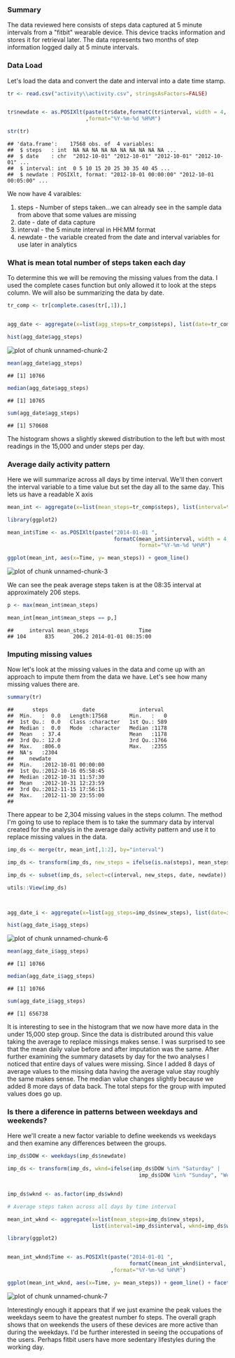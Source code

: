 
### Summary  

The data reviewed here consists of steps data captured at 5 minute intervals from a "fitbit" wearable device. This device tracks information and stores it for retrieval later. The data represents two months of step information logged daily at 5 minute intervals.  

### Data Load    

Let's load the data and convert the date and interval into a date time stamp.  


```r
tr <- read.csv("activity\\activity.csv", stringsAsFactors=FALSE)


tr$newdate <- as.POSIXlt(paste(tr$date,formatC(tr$interval, width = 4, format = 'd', flag=0))
                         ,format="%Y-%m-%d %H%M") 

str(tr)
```

```
## 'data.frame':	17568 obs. of  4 variables:
##  $ steps   : int  NA NA NA NA NA NA NA NA NA NA ...
##  $ date    : chr  "2012-10-01" "2012-10-01" "2012-10-01" "2012-10-01" ...
##  $ interval: int  0 5 10 15 20 25 30 35 40 45 ...
##  $ newdate : POSIXlt, format: "2012-10-01 00:00:00" "2012-10-01 00:05:00" ...
```

We now have 4 varaibles:  

1. steps - Number of steps taken...we can already see in the sample data from above that some values are missing
2. date - date of data capture
3. interval - the 5 minute interval in HH:MM format
4. newdate - the variable created from the date and interval variables for use later in analytics  

### What is mean total number of steps taken each day 

To determine this we will be removing the missing values from the data. I used the complete cases function but only allowed it to look at the steps column. We will also be summarizing the data by date.  


```r
tr_comp <- tr[complete.cases(tr[,1]),]


agg_date <- aggregate(x=list(agg_steps=tr_comp$steps), list(date=tr_comp$date), FUN="sum")

hist(agg_date$agg_steps)
```

![plot of chunk unnamed-chunk-2](figure/unnamed-chunk-2.png) 

```r
mean(agg_date$agg_steps)
```

```
## [1] 10766
```

```r
median(agg_date$agg_steps)
```

```
## [1] 10765
```

```r
sum(agg_date$agg_steps)
```

```
## [1] 570608
```

The histogram shows a slightly skewed distribution to the left but with most readings in the 15,000 and under steps per day.  

### Average daily activity pattern  

Here we will summarize across all days by time interval. We'll then convert the interval variable to a time value but set the day all to the same day. This lets us have a readable X axis


```r
mean_int <- aggregate(x=list(mean_steps=tr_comp$steps), list(interval=tr_comp$interval), FUN="mean") 

library(ggplot2)

mean_int$Time <- as.POSIXlt(paste("2014-01-01 ",
                                  formatC(mean_int$interval, width = 4, format = 'd', flag=0)),
                                          format="%Y-%m-%d %H%M")

ggplot(mean_int, aes(x=Time, y= mean_steps)) + geom_line() 
```

![plot of chunk unnamed-chunk-3](figure/unnamed-chunk-3.png) 


We can see the peak average steps taken is at the 08:35 interval at approximately 206 steps.  


```r
p <- max(mean_int$mean_steps)

mean_int[mean_int$mean_steps == p,]
```

```
##     interval mean_steps                Time
## 104      835      206.2 2014-01-01 08:35:00
```

### Imputing missing values  

Now let's look at the missing values in the data and come up with an approach to impute them from the data we have. Let's see how many missing values there are.  


```r
summary(tr)
```

```
##      steps           date              interval   
##  Min.   :  0.0   Length:17568       Min.   :   0  
##  1st Qu.:  0.0   Class :character   1st Qu.: 589  
##  Median :  0.0   Mode  :character   Median :1178  
##  Mean   : 37.4                      Mean   :1178  
##  3rd Qu.: 12.0                      3rd Qu.:1766  
##  Max.   :806.0                      Max.   :2355  
##  NA's   :2304                                     
##     newdate                   
##  Min.   :2012-10-01 00:00:00  
##  1st Qu.:2012-10-16 05:58:45  
##  Median :2012-10-31 11:57:30  
##  Mean   :2012-10-31 12:23:59  
##  3rd Qu.:2012-11-15 17:56:15  
##  Max.   :2012-11-30 23:55:00  
## 
```

There appear to be 2,304 missing values in the steps column. The method I'm going to use to replace them is to take the summary data by interval created for the analysis in the average daily activity pattern and use it to replace missing values in the data.  


```r
imp_ds <- merge(tr, mean_int[,1:2], by="interval")

imp_ds <- transform(imp_ds, new_steps = ifelse(is.na(steps), mean_steps, steps))

imp_ds <- subset(imp_ds, select=c(interval, new_steps, date, newdate)) 

utils::View(imp_ds)



agg_date_i <- aggregate(x=list(agg_steps=imp_ds$new_steps), list(date=imp_ds$date), FUN="sum")

hist(agg_date_i$agg_steps)
```

![plot of chunk unnamed-chunk-6](figure/unnamed-chunk-6.png) 

```r
mean(agg_date_i$agg_steps)
```

```
## [1] 10766
```

```r
median(agg_date_i$agg_steps)
```

```
## [1] 10766
```

```r
sum(agg_date_i$agg_steps)
```

```
## [1] 656738
```

It is interesting to see in the histogram that we now have more data in the under 15,000 step group. Since the data is distributed around this value taking the average to replace missings makes sense. I was surprised to see that the mean daily value before and after imputation was the same. After further examining the summary datasets by day for the two analyses I noticed that entire days of values were missing. Since I added 8 days of average values to the missing data having the average value stay roughly the same makes sense. The median value changes slightly because we added 8 more days of data back. The total steps for the group with imputed values does go up.  

### Is there a diference in patterns between weekdays and weekends?

Here we'll create a new factor variable to define weekends vs weekdays and then examine any differences between the groups.  


```r
imp_ds$DOW <- weekdays(imp_ds$newdate)

imp_ds <- transform(imp_ds, wknd=ifelse(imp_ds$DOW %in% "Saturday" | 
                                          imp_ds$DOW %in% "Sunday", "Weekend", "Weekday"))


imp_ds$wknd <- as.factor(imp_ds$wknd)

# Average steps taken across all days by time interval

mean_int_wknd <- aggregate(x=list(mean_steps=imp_ds$new_steps), 
                           list(interval=imp_ds$interval, wknd=imp_ds$wknd), FUN="mean") 

library(ggplot2)


mean_int_wknd$Time <- as.POSIXlt(paste("2014-01-01 ",
                                       formatC(mean_int_wknd$interval, width = 4, format = 'd', flag=0))
                                 ,format="%Y-%m-%d %H%M")

ggplot(mean_int_wknd, aes(x=Time, y= mean_steps)) + geom_line() + facet_grid(wknd ~ .)
```

![plot of chunk unnamed-chunk-7](figure/unnamed-chunk-7.png) 

Interestingly enough it appears that if we just examine the peak values the weekdays seem to have the greatest number fo steps. The overall graph shows that on weekends the users of these devices are more active than during the weekdays. I'd be further interested in seeing the occupations of the users. Perhaps fitbit users have more sedentary lifestyles during the working day.













